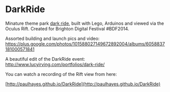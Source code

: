 DarkRide
========

Minature theme park [dark ride](http://en.wikipedia.org/wiki/Dark_ride), built with Lego, Arduinos and viewed via the Oculus Rift.
Created for Brighton Digital Festival #BDF2014.

Assorted building and launch pics and video:
https://plus.google.com/photos/101588027149672892004/albums/6058837181000571841

A beautiful edit of the DarkRide event:
http://www.lucyirving.com/portfolios/dark-ride/

You can watch a recording of the Rift view from here:

[http://paulhayes.github.io/DarkRide](http://paulhayes.github.io/DarkRide)
